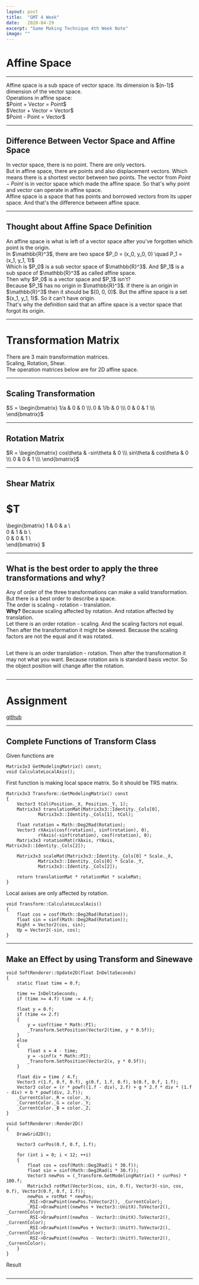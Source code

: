 ```yaml
---
layout: post
title:  "GMT 4 Week"
date:   2020-04-29
excerpt: "Game Making Technique 4th Week Note"
image: ""
---
```


# Affine Space
<hr/>
Affine space is a sub space of vector space. Its dimension is $(n-1)$ dimension of the vector space.<br>
Operations in affine space:<br>
$Point + Vector = Point$<br>
$Vector + Vector = Vector$<br>
$Point - Point = Vector$

<hr/>

## Difference Between Vector Space and Affine Space
In vector space, there is no point. There are only vectors.<br>
But in affine space, there are points and also displacement vectors. Which means there is a shortest vector between two points. The vector from $Point - Point$ is in vector space which made the affine space. So that's why point and vector can operate in affine space.<br>
Affine space is a space that has points and borrowed vectors from its upper space. And that's the difference between affine space.

<hr/>

## Thought about Affine Space Definition
<div class = "box">An affine space is what is left of a vector space after you've forgotten which point is the origin.</div>
In $\mathbb{R}^3$, there are two space $P_0 = (x_0, y_0, 0) \quad P_1 = (x_1, y_1, 1)$<br>
Which is $P_0$ is a sub vector space of $\mathbb{R}^3$. And $P_1$ is a sub space of $\mathbb{R}^3$ as called affine space.<br>
Then why $P_0$ is a vector space and $P_1$ isn't?<br>
Because $P_1$ has no origin in $\mathbb{R}^3$. If there is an origin in $\mathbb{R}^3$ then it should be $(0, 0, 0)$. But the affine space is a set $(x_1, y_1, 1)$. So it can't have origin.<br>
That's why the definition said that an affine space is a vector space that forgot its origin.

<hr/>

# Transformation Matrix
There are 3 main transformation matrices.<br>
Scaling, Rotation, Shear.<br>
The operation matrices below are for 2D affine space.

<hr/>

## Scaling Transformation
$S =
\begin{bmatrix}
1/a & 0 & 0 \\\
0 & 1/b & 0 \\\
0 & 0 & 1 \\\
\end{bmatrix}$

<hr/>

## Rotation Matrix
$R =
\begin{bmatrix}
cos\theta & -sin\theta & 0 \\\
sin\theta & cos\theta & 0 \\\
0 & 0 & 1 \\\
\end{bmatrix}$

<hr/>

## Shear Matrix
$T
=
\begin{bmatrix}
1 & 0 & a \\\
0 & 1 & b \\\
0 & 0 & 1 \\\
\end{bmatrix}
$

<hr/>

## What is the best order to apply the three transformations and why?
Any of order of the three transformations can make a valid transformation. But there is a best order to describe a space.<br>
The order is scaling - rotation - translation.<br>
<b>Why?</b>
Because scaling affected by rotation. And rotation affected by translation.<br>
Let there is an order rotation - scaling. And the scaling factors not equal. Then after the transformation it might be skewed. Because the scaling factors are not the equal and it was rotated.<br>
<p><span class="image img"><img src="{{ "/images/GMT_Week4_SRRS.PNG" | absolute_url }}" alt="" /></span></p>
Let there is an order translation - rotation. Then after the transformation it may not what you want. Because rotation axis is standard basis vector. So the object position will change after the rotation.<br>
<p><span class="image img"><img src="{{ "/images/GMT_Week4_TRRT.PNG" | absolute_url }}" alt="" /></span></p>

<hr/>

# Assignment
<a href="https://github.com/shi1252/SoftRendererBook">github</a>
<hr/>

## Complete Functions of Transform Class
Given functions are
<pre><code>Matrix3x3 GetModelingMatrix() const;
void CalculateLocalAxis();</code></pre>
First function is making local space matrix. So it should be TRS matrix.<br>
<pre><code>Matrix3x3 Transform::GetModelingMatrix() const
{
	Vector3 tCol(Position._X, Position._Y, 1);
	Matrix3x3 translationMat(Matrix3x3::Identity._Cols[0],
            Matrix3x3::Identity._Cols[1], tCol);

	float rotation = Math::Deg2Rad(Rotation);
	Vector3 rXAxis(cosf(rotation), sinf(rotation), 0),
            rYAxis(-sinf(rotation), cosf(rotation), 0);
	Matrix3x3 rotationMat(rXAxis, rYAxis, Matrix3x3::Identity._Cols[2]);

	Matrix3x3 scaleMat(Matrix3x3::Identity._Cols[0] * Scale._X,
            Matrix3x3::Identity._Cols[0] * Scale._Y,
            Matrix3x3::Identity._Cols[2]);

	return translationMat * rotationMat * scaleMat;
}</code></pre>
Local axises are only affected by rotation.
<pre><code>void Transform::CalculateLocalAxis()
{
	float cos = cosf(Math::Deg2Rad(Rotation));
	float sin = sinf(Math::Deg2Rad(Rotation));
	Right = Vector2(cos, sin);
	Up = Vector2(-sin, cos);
}</code></pre>

<hr/>

## Make an Effect by using Transform and Sinewave
<pre><code>void SoftRenderer::Update2D(float InDeltaSeconds)
{
	static float time = 0.f;

	time += InDeltaSeconds;
	if (time >= 4.f) time -= 4.f;

	float y = 0.f;
	if (time <= 2.f)
	{
		y = sinf(time * Math::PI);
		_Transform.SetPosition(Vector2(time, y * 0.5f));
	}
	else
	{
		float x = 4 - time;
		y = -sinf(x * Math::PI);
		_Transform.SetPosition(Vector2(x, y * 0.5f));
	}

	float div = time / 4.f;
	Vector3 r(1.f, 0.f, 0.f), g(0.f, 1.f, 0.f), b(0.f, 0.f, 1.f);
	Vector3 color = (r * powf((1.f - div), 2.f) + g * 2.f * div * (1.f - div) + b * powf(div, 2.f));
	_CurrentColor._R = color._X;
	_CurrentColor._G = color._Y;
	_CurrentColor._B = color._Z;
}

void SoftRenderer::Render2D()
{
	DrawGrid2D();

	Vector3 curPos(0.f, 0.f, 1.f);

	for (int i = 0; i < 12; ++i)
	{
		float cos = cosf(Math::Deg2Rad(i * 30.f));
		float sin = sinf(Math::Deg2Rad(i * 30.f));
		Vector3 newPos = (_Transform.GetModelingMatrix() * curPos) * 100.f;
		Matrix3x3 rotMat(Vector3(cos, sin, 0.f), Vector3(-sin, cos, 0.f), Vector3(0.f, 0.f, 1.f));
		newPos = rotMat * newPos;
		_RSI->DrawPoint(newPos.ToVector2(), _CurrentColor);
		_RSI->DrawPoint((newPos + Vector3::UnitX).ToVector2(), _CurrentColor);
		_RSI->DrawPoint((newPos - Vector3::UnitX).ToVector2(), _CurrentColor);
		_RSI->DrawPoint((newPos + Vector3::UnitY).ToVector2(), _CurrentColor);
		_RSI->DrawPoint((newPos - Vector3::UnitY).ToVector2(), _CurrentColor);
	}
}</code></pre>
Result
<p><span class="image img"><img src="{{ "/images/GMT_Week4_Result.gif" | absolute_url }}" alt="" /></span></p>

<hr/>